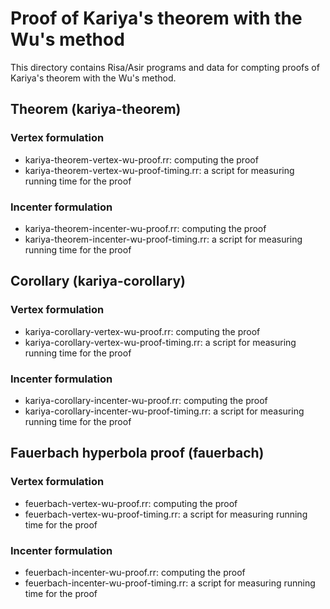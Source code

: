 # Proof of Kariya's theorem with the Wu's method

This directory contains Risa/Asir programs and data for compting proofs of Kariya's theorem with the Wu's method.

## Theorem (kariya-theorem)

### Vertex formulation

- kariya-theorem-vertex-wu-proof.rr: computing the proof
- kariya-theorem-vertex-wu-proof-timing.rr: a script for measuring running time for the proof

### Incenter formulation

- kariya-theorem-incenter-wu-proof.rr: computing the proof
- kariya-theorem-incenter-wu-proof-timing.rr: a script for measuring running time for the proof

## Corollary (kariya-corollary)

### Vertex formulation

- kariya-corollary-vertex-wu-proof.rr: computing the proof
- kariya-corollary-vertex-wu-proof-timing.rr: a script for measuring running time for the proof

### Incenter formulation

- kariya-corollary-incenter-wu-proof.rr: computing the proof
- kariya-corollary-incenter-wu-proof-timing.rr: a script for measuring running time for the proof

## Fauerbach hyperbola proof (fauerbach)

### Vertex formulation

- feuerbach-vertex-wu-proof.rr: computing the proof
- feuerbach-vertex-wu-proof-timing.rr: a script for measuring running time for the proof

### Incenter formulation

- feuerbach-incenter-wu-proof.rr: computing the proof
- feuerbach-incenter-wu-proof-timing.rr: a script for measuring running time for the proof
